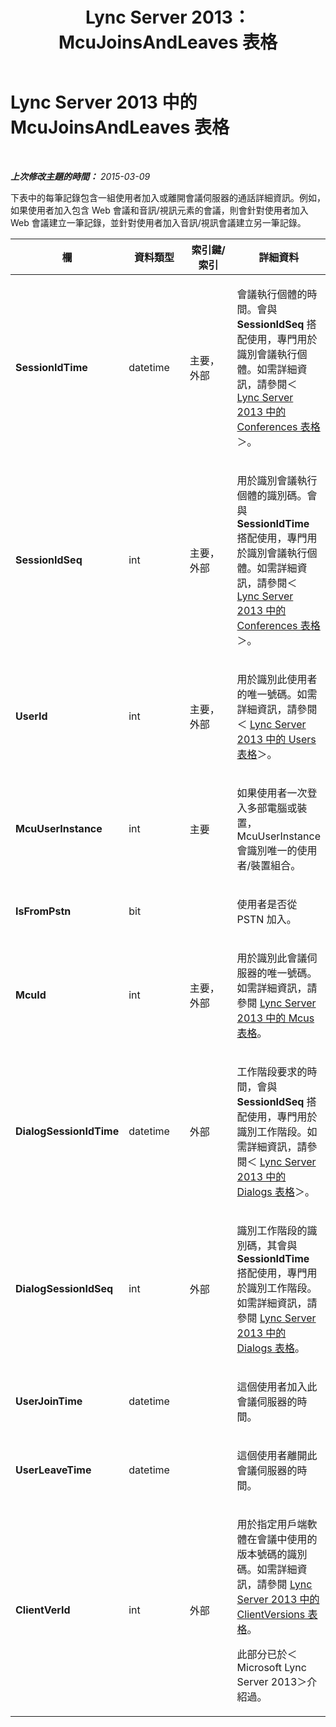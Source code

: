 ﻿---
title: Lync Server 2013：McuJoinsAndLeaves 表格
TOCTitle: McuJoinsAndLeaves 表格
ms:assetid: 4e073366-0b5d-45b4-a3f6-d63dd5fd9f25
ms:mtpsurl: https://technet.microsoft.com/zh-tw/library/Gg398316(v=OCS.15)
ms:contentKeyID: 49290875
ms.date: 08/10/2015
mtps_version: v=OCS.15
ms.translationtype: HT
---

# Lync Server 2013 中的 McuJoinsAndLeaves 表格

 

_**上次修改主題的時間：** 2015-03-09_

下表中的每筆記錄包含一組使用者加入或離開會議伺服器的通話詳細資訊。例如，如果使用者加入包含 Web 會議和音訊/視訊元素的會議，則會針對使用者加入 Web 會議建立一筆記錄，並針對使用者加入音訊/視訊會議建立另一筆記錄。


<table>
<colgroup>
<col style="width: 25%" />
<col style="width: 25%" />
<col style="width: 25%" />
<col style="width: 25%" />
</colgroup>
<thead>
<tr class="header">
<th>欄</th>
<th>資料類型</th>
<th>索引鍵/索引</th>
<th>詳細資料</th>
</tr>
</thead>
<tbody>
<tr class="odd">
<td><p><strong>SessionIdTime</strong></p></td>
<td><p>datetime</p></td>
<td><p>主要，外部</p></td>
<td><p>會議執行個體的時間。會與 <strong>SessionIdSeq</strong> 搭配使用，專門用於識別會議執行個體。如需詳細資訊，請參閱＜ <a href="lync-server-2013-conferences-table.md">Lync Server 2013 中的 Conferences 表格</a>＞。</p></td>
</tr>
<tr class="even">
<td><p><strong>SessionIdSeq</strong></p></td>
<td><p>int</p></td>
<td><p>主要，外部</p></td>
<td><p>用於識別會議執行個體的識別碼。會與 <strong>SessionIdTime</strong> 搭配使用，專門用於識別會議執行個體。如需詳細資訊，請參閱＜ <a href="lync-server-2013-conferences-table.md">Lync Server 2013 中的 Conferences 表格</a>＞。</p></td>
</tr>
<tr class="odd">
<td><p><strong>UserId</strong></p></td>
<td><p>int</p></td>
<td><p>主要，外部</p></td>
<td><p>用於識別此使用者的唯一號碼。如需詳細資訊，請參閱＜ <a href="lync-server-2013-users-table.md">Lync Server 2013 中的 Users 表格</a>＞。</p></td>
</tr>
<tr class="even">
<td><p><strong>McuUserInstance</strong></p></td>
<td><p>int</p></td>
<td><p>主要</p></td>
<td><p>如果使用者一次登入多部電腦或裝置，McuUserInstance 會識別唯一的使用者/裝置組合。</p></td>
</tr>
<tr class="odd">
<td><p><strong>IsFromPstn</strong></p></td>
<td><p>bit</p></td>
<td><p> </p></td>
<td><p>使用者是否從 PSTN 加入。</p></td>
</tr>
<tr class="even">
<td><p><strong>McuId</strong></p></td>
<td><p>int</p></td>
<td><p>主要，外部</p></td>
<td><p>用於識別此會議伺服器的唯一號碼。如需詳細資訊，請參閱 <a href="lync-server-2013-mcus-table.md">Lync Server 2013 中的 Mcus 表格</a>。</p></td>
</tr>
<tr class="odd">
<td><p><strong>DialogSessionIdTime</strong></p></td>
<td><p>datetime</p></td>
<td><p>外部</p></td>
<td><p>工作階段要求的時間，會與 <strong>SessionIdSeq</strong> 搭配使用，專門用於識別工作階段。如需詳細資訊，請參閱＜ <a href="lync-server-2013-dialogs-table.md">Lync Server 2013 中的 Dialogs 表格</a>＞。</p></td>
</tr>
<tr class="even">
<td><p><strong>DialogSessionIdSeq</strong></p></td>
<td><p>int</p></td>
<td><p>外部</p></td>
<td><p>識別工作階段的識別碼，其會與 <strong>SessionIdTime</strong> 搭配使用，專門用於識別工作階段。如需詳細資訊，請參閱 <a href="lync-server-2013-dialogs-table.md">Lync Server 2013 中的 Dialogs 表格</a>。</p></td>
</tr>
<tr class="odd">
<td><p><strong>UserJoinTime</strong></p></td>
<td><p>datetime</p></td>
<td><p> </p></td>
<td><p>這個使用者加入此會議伺服器的時間。</p></td>
</tr>
<tr class="even">
<td><p><strong>UserLeaveTime</strong></p></td>
<td><p>datetime</p></td>
<td><p> </p></td>
<td><p>這個使用者離開此會議伺服器的時間。</p></td>
</tr>
<tr class="odd">
<td><p><strong>ClientVerId</strong></p></td>
<td><p>int</p></td>
<td><p>外部</p></td>
<td><p>用於指定用戶端軟體在會議中使用的版本號碼的識別碼。如需詳細資訊，請參閱 <a href="lync-server-2013-clientversions-table.md">Lync Server 2013 中的 ClientVersions 表格</a>。</p>
<p>此部分已於＜ Microsoft Lync Server 2013＞介紹過。</p></td>
</tr>
</tbody>
</table>

